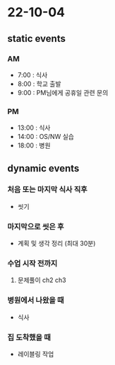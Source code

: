 # 22-10-04

## static events

### AM
- 7:00 : 식사
- 8:00 : 학교 출발
- 9:00 : PM님에게 공휴일 관련 문의

### PM
- 13:00 : 식사
- 14:00 : OS/NW 실습
- 18:00 : 병원

## dynamic events

### 처음 또는 마지막 식사 직후
- 씻기

### 마지막으로 씻은 후
- 계획 및 생각 정리 (최대 30분)

### 수업 시작 전까지
1. 문제풀이 ch2 ch3

### 병원에서 나왔을 때
- 식사

### 집 도착했을 때
- 레이블링 작업